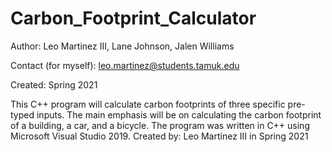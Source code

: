 # Carbon_Footprint_Calculator

Author: Leo Martinez III, Lane Johnson, Jalen Williams

Contact (for myself): [leo.martinez@students.tamuk.edu](mailto:leo.martinez@students.tamuk.edu)

Created: Spring 2021

This C++ program will calculate carbon footprints of three specific pre-typed inputs. The main emphasis will be on calculating the carbon footprint of a building, a car, and a bicycle.
The program was written in C++ using Microsoft Visual Studio 2019.
Created by: Leo Martinez III in Spring 2021
